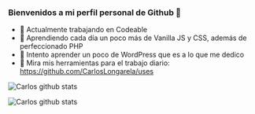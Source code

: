 ### Bienvenidos a mi perfil personal de Github 👋

- 🔭 Actualmente trabajando en Codeable
- 🌱 Aprendiendo cada día un poco más de Vanilla JS y CSS, además de perfeccionado PHP
- 👯 Intento aprender un poco de WordPress que es a lo que me dedico
- 💬 Mira mis herramientas para el trabajo diario: https://github.com/CarlosLongarela/uses

![Carlos github stats](https://github-readme-stats.vercel.app/api?username=carloslongarela&show_icons=true&theme=radical)

![Carlos github stats](https://github-readme-stats.vercel.app/api/top-langs/?username=carloslongarela&layout=compact&theme=merko)
